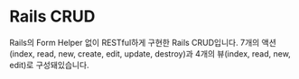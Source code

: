 # Rails CRUD

Rails의 Form Helper 없이 RESTful하게 구현한 Rails CRUD입니다. 7개의 액션(index, read, new, create, edit, update, destroy)과 4개의 뷰(index, read, new, edit)로 구성돼있습니다.
